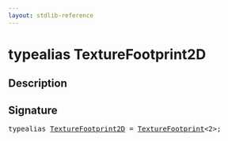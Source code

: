 ```yaml
---
layout: stdlib-reference
---
```


# typealias TextureFootprint2D

## Description



## Signature

<pre>
<span class='code_keyword'>typealias</span> <a href="texturefootprint2d-07h.html" class="code_type">TextureFootprint2D</a> = <a href="../types/texturefootprint-07/index.html" class="code_type">TextureFootprint</a>&lt;2&gt;;
</pre>

